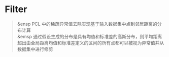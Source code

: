 # Filter
> &ensp PCL 中的稀疏异常值去除实现基于输入数据集中点到邻居距离的分布计算  
> &emsp 通过假设生成的分布是具有均值和标准差的高斯分布，则平均距离超出由全局距离均值和标准差定义的区间的所有点都可以被视为异常值并从数据集中进行修剪
